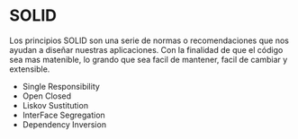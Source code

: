# SOLID

Los principios SOLID son una serie de normas o recomendaciones que nos ayudan a diseñar nuestras aplicaciones. Con la finalidad de que el código sea mas matenible, lo grando que sea facil de mantener, facil de cambiar y extensible.

- Single Responsibility
- Open Closed
- Liskov Sustitution
- InterFace Segregation
- Dependency Inversion  

